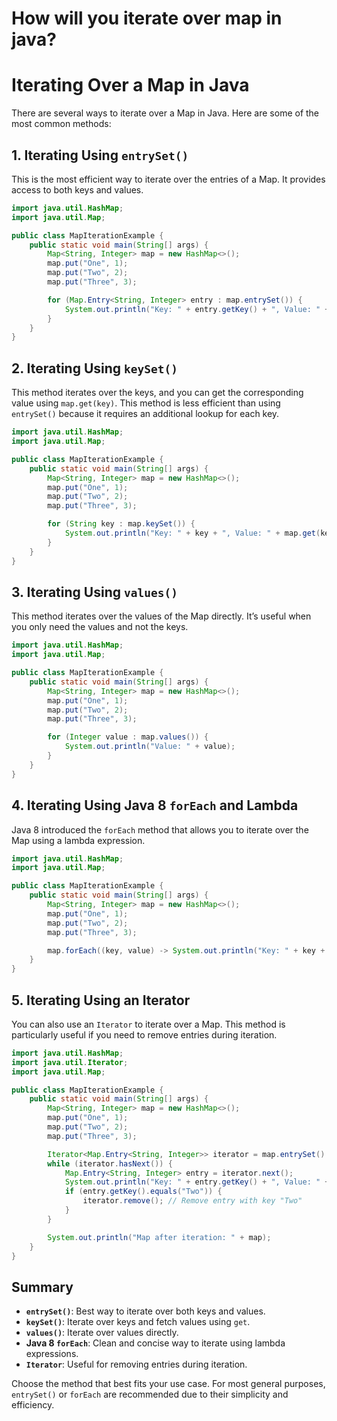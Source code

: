 # How will you iterate over map in java?

# Iterating Over a Map in Java

There are several ways to iterate over a Map in Java. Here are some of the most common methods:

## 1. Iterating Using `entrySet()`
This is the most efficient way to iterate over the entries of a Map. It provides access to both keys and values.

```java
import java.util.HashMap;
import java.util.Map;

public class MapIterationExample {
    public static void main(String[] args) {
        Map<String, Integer> map = new HashMap<>();
        map.put("One", 1);
        map.put("Two", 2);
        map.put("Three", 3);

        for (Map.Entry<String, Integer> entry : map.entrySet()) {
            System.out.println("Key: " + entry.getKey() + ", Value: " + entry.getValue());
        }
    }
}
```

## 2. Iterating Using `keySet()`
This method iterates over the keys, and you can get the corresponding value using `map.get(key)`. This method is less efficient than using `entrySet()` because it requires an additional lookup for each key.

```java
import java.util.HashMap;
import java.util.Map;

public class MapIterationExample {
    public static void main(String[] args) {
        Map<String, Integer> map = new HashMap<>();
        map.put("One", 1);
        map.put("Two", 2);
        map.put("Three", 3);

        for (String key : map.keySet()) {
            System.out.println("Key: " + key + ", Value: " + map.get(key));
        }
    }
}
```
## 3. Iterating Using `values()`
This method iterates over the values of the Map directly. It’s useful when you only need the values and not the keys.

```java
import java.util.HashMap;
import java.util.Map;

public class MapIterationExample {
    public static void main(String[] args) {
        Map<String, Integer> map = new HashMap<>();
        map.put("One", 1);
        map.put("Two", 2);
        map.put("Three", 3);

        for (Integer value : map.values()) {
            System.out.println("Value: " + value);
        }
    }
}

```

## 4. Iterating Using Java 8 `forEach` and Lambda
Java 8 introduced the `forEach` method that allows you to iterate over the Map using a lambda expression.

```java
import java.util.HashMap;
import java.util.Map;

public class MapIterationExample {
    public static void main(String[] args) {
        Map<String, Integer> map = new HashMap<>();
        map.put("One", 1);
        map.put("Two", 2);
        map.put("Three", 3);

        map.forEach((key, value) -> System.out.println("Key: " + key + ", Value: " + value));
    }
}
```

## 5. Iterating Using an Iterator
You can also use an `Iterator` to iterate over a Map. This method is particularly useful if you need to remove entries during iteration.

```java
import java.util.HashMap;
import java.util.Iterator;
import java.util.Map;

public class MapIterationExample {
    public static void main(String[] args) {
        Map<String, Integer> map = new HashMap<>();
        map.put("One", 1);
        map.put("Two", 2);
        map.put("Three", 3);

        Iterator<Map.Entry<String, Integer>> iterator = map.entrySet().iterator();
        while (iterator.hasNext()) {
            Map.Entry<String, Integer> entry = iterator.next();
            System.out.println("Key: " + entry.getKey() + ", Value: " + entry.getValue());
            if (entry.getKey().equals("Two")) {
                iterator.remove(); // Remove entry with key "Two"
            }
        }

        System.out.println("Map after iteration: " + map);
    }
}
```

## Summary

- **`entrySet()`**: Best way to iterate over both keys and values.
- **`keySet()`**: Iterate over keys and fetch values using `get`.
- **`values()`**: Iterate over values directly.
- **Java 8 `forEach`**: Clean and concise way to iterate using lambda expressions.
- **`Iterator`**: Useful for removing entries during iteration.

Choose the method that best fits your use case. For most general purposes, `entrySet()` or `forEach` are recommended due to their simplicity and efficiency.

